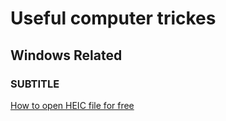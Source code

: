 # Useful computer trickes

## Windows Related

### SUBTITLE
[How to open HEIC file for free](https://github.com/R0nN1ri/Hackes-Tricks/blob/main/HEIC.md)

